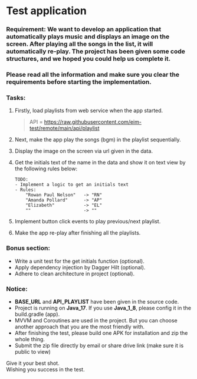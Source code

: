 # Test application

### <b>Requirement</b>: We want to develop an application that automatically plays music and displays an image on the screen. After playing all the songs in the list, it will automatically re-play. The project has been given some code structures, and we hoped you could help us complete it.

### Please read all the information and make sure you clear the requirements before starting the implementation.

### Tasks:
1. Firstly, load playlists from web service when the app started.
   > API = https://raw.githubusercontent.com/eim-test/remote/main/api/playlist

2. Next, make the app play the songs (bgm) in the playlist sequentially.
3. Display the image on the screen via url given in the data.
4. Get the initials text of the name in the data and show it on text view by the following rules below:
   ```
   TODO:
   - Implement a logic to get an initials text
   - Rules:
       "Rowan Paul Nelson"   -> "RN"
       "Amanda Pollard"      -> "AP"
       "Elizabeth"           -> "EL"
       ""                    -> ""
   ```
5. Implement button click events to play previous/next playlist.
6. Make the app re-play after finishing all the playlists.

### Bonus section:
- Write a unit test for the get initials function (optional).
- Apply dependency injection by Dagger Hilt (optional).
- Adhere to clean architecture in project (optional).

### Notice:
* **BASE_URL** and **API_PLAYLIST** have been given in the source code.
* Project is running on **Java_17**. If you use **Java_1_8**, please config it in the build.gradle (app).
* MVVM and Coroutines are used in the project. But you can choose another approach that you are the most friendly with.
* After finishing the test, please build one APK for installation and zip the whole thing.
* Submit the zip file directly by email or share drive link (make sure it is public to view)

Give it your best shot.<br>
Wishing you success in the test.